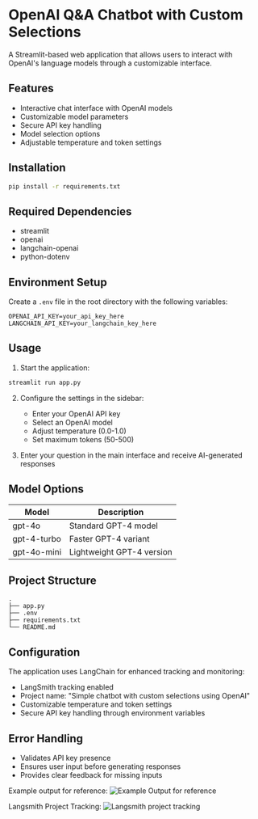 # OpenAI Q&A Chatbot with Custom Selections

A Streamlit-based web application that allows users to interact with OpenAI's language models through a customizable interface.

## Features

- Interactive chat interface with OpenAI models
- Customizable model parameters
- Secure API key handling
- Model selection options
- Adjustable temperature and token settings

## Installation

```bash
pip install -r requirements.txt
```

## Required Dependencies

- streamlit
- openai
- langchain-openai
- python-dotenv

## Environment Setup

Create a `.env` file in the root directory with the following variables:

```plaintext
OPENAI_API_KEY=your_api_key_here
LANGCHAIN_API_KEY=your_langchain_key_here
```

## Usage

1. Start the application:
```bash
streamlit run app.py
```

2. Configure the settings in the sidebar:
   - Enter your OpenAI API key
   - Select an OpenAI model
   - Adjust temperature (0.0-1.0)
   - Set maximum tokens (50-500)

3. Enter your question in the main interface and receive AI-generated responses

## Model Options

| Model | Description |
|-------|------------|
| gpt-4o | Standard GPT-4 model |
| gpt-4-turbo | Faster GPT-4 variant |
| gpt-4o-mini | Lightweight GPT-4 version |

## Project Structure

```plaintext
.
├── app.py
├── .env
├── requirements.txt
└── README.md
```

## Configuration

The application uses LangChain for enhanced tracking and monitoring:
- LangSmith tracking enabled
- Project name: "Simple chatbot with custom selections using OpenAI"
- Customizable temperature and token settings
- Secure API key handling through environment variables

## Error Handling

- Validates API key presence
- Ensures user input before generating responses
- Provides clear feedback for missing inputs

Example output for reference:
![Example Output for reference](https://github.com/user-attachments/assets/c2d70073-6e40-4991-9add-674b85919e0e)

Langsmith Project Tracking:
![Langsmith project tracking](https://github.com/user-attachments/assets/8ea5e0e8-098a-4883-9fe7-424fd825df0b)


